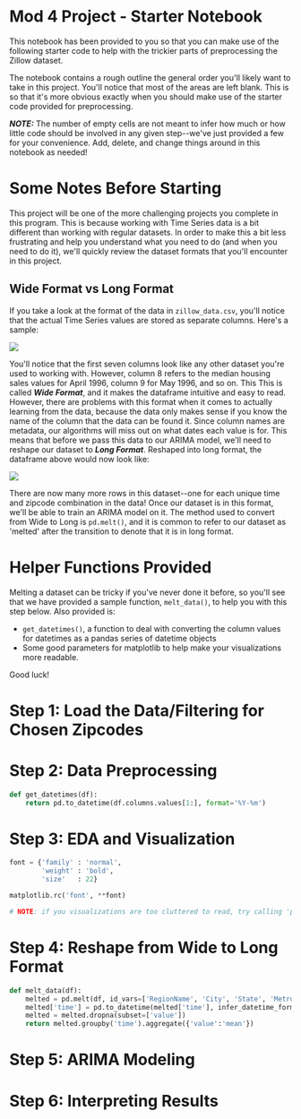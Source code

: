 
# Mod 4 Project - Starter Notebook

This notebook has been provided to you so that you can make use of the following starter code to help with the trickier parts of preprocessing the Zillow dataset. 

The notebook contains a rough outline the general order you'll likely want to take in this project. You'll notice that most of the areas are left blank. This is so that it's more obvious exactly when you should make use of the starter code provided for preprocessing. 

**_NOTE:_** The number of empty cells are not meant to infer how much or how little code should be involved in any given step--we've just provided a few for your convenience. Add, delete, and change things around in this notebook as needed!

# Some Notes Before Starting

This project will be one of the more challenging projects you complete in this program. This is because working with Time Series data is a bit different than working with regular datasets. In order to make this a bit less frustrating and help you understand what you need to do (and when you need to do it), we'll quickly review the dataset formats that you'll encounter in this project. 

## Wide Format vs Long Format

If you take a look at the format of the data in `zillow_data.csv`, you'll notice that the actual Time Series values are stored as separate columns. Here's a sample: 

<img src='..images/df_head.png'>

You'll notice that the first seven columns look like any other dataset you're used to working with. However, column 8 refers to the median housing sales values for April 1996, column 9 for May 1996, and so on. This This is called **_Wide Format_**, and it makes the dataframe intuitive and easy to read. However, there are problems with this format when it comes to actually learning from the data, because the data only makes sense if you know the name of the column that the data can be found it. Since column names are metadata, our algorithms will miss out on what dates each value is for. This means that before we pass this data to our ARIMA model, we'll need to reshape our dataset to **_Long Format_**. Reshaped into long format, the dataframe above would now look like:

<img src='..images/melted1.png'>

There are now many more rows in this dataset--one for each unique time and zipcode combination in the data! Once our dataset is in this format, we'll be able to train an ARIMA model on it. The method used to convert from Wide to Long is `pd.melt()`, and it is common to refer to our dataset as 'melted' after the transition to denote that it is in long format. 

# Helper Functions Provided

Melting a dataset can be tricky if you've never done it before, so you'll see that we have provided a sample function, `melt_data()`, to help you with this step below. Also provided is:

* `get_datetimes()`, a function to deal with converting the column values for datetimes as a pandas series of datetime objects
* Some good parameters for matplotlib to help make your visualizations more readable. 

Good luck!


# Step 1: Load the Data/Filtering for Chosen Zipcodes

# Step 2: Data Preprocessing


```python
def get_datetimes(df):
    return pd.to_datetime(df.columns.values[1:], format='%Y-%m')
```

# Step 3: EDA and Visualization


```python
font = {'family' : 'normal',
        'weight' : 'bold',
        'size'   : 22}

matplotlib.rc('font', **font)

# NOTE: if you visualizations are too cluttered to read, try calling 'plt.gcf().autofmt_xdate()'!
```

# Step 4: Reshape from Wide to Long Format


```python
def melt_data(df):
    melted = pd.melt(df, id_vars=['RegionName', 'City', 'State', 'Metro', 'CountyName'], var_name='time')
    melted['time'] = pd.to_datetime(melted['time'], infer_datetime_format=True)
    melted = melted.dropna(subset=['value'])
    return melted.groupby('time').aggregate({'value':'mean'})
```

# Step 5: ARIMA Modeling

# Step 6: Interpreting Results
